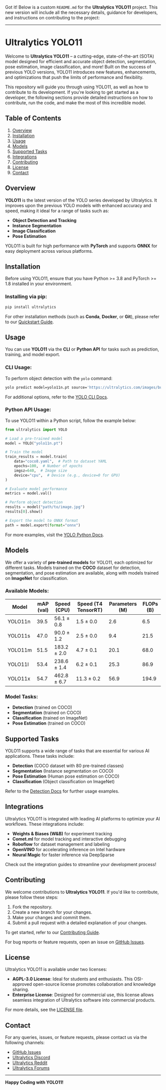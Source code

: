 Got it! Below is a custom `README.md` for the **Ultralytics YOLO11** project. This new version will include all the necessary details, guidance for developers, and instructions on contributing to the project:

---

# Ultralytics YOLO11

Welcome to **Ultralytics YOLO11** – a cutting-edge, state-of-the-art (SOTA) model designed for efficient and accurate object detection, segmentation, pose estimation, image classification, and more! Built on the success of previous YOLO versions, YOLO11 introduces new features, enhancements, and optimizations that push the limits of performance and flexibility.

This repository will guide you through using YOLO11, as well as how to contribute to its development. If you're looking to get started as a developer, the following sections provide detailed instructions on how to contribute, run the code, and make the most of this incredible model.

## Table of Contents

1. [Overview](#overview)
2. [Installation](#installation)
3. [Usage](#usage)
4. [Models](#models)
5. [Supported Tasks](#supported-tasks)
6. [Integrations](#integrations)
7. [Contributing](#contributing)
8. [License](#license)
9. [Contact](#contact)

## Overview

**YOLO11** is the latest version of the YOLO series developed by Ultralytics. It improves upon the previous YOLO models with enhanced accuracy and speed, making it ideal for a range of tasks such as:

- **Object Detection and Tracking**
- **Instance Segmentation**
- **Image Classification**
- **Pose Estimation**

YOLO11 is built for high performance with **PyTorch** and supports **ONNX** for easy deployment across various platforms.

## Installation

Before using YOLO11, ensure that you have Python >= 3.8 and PyTorch >= 1.8 installed in your environment.

### Installing via pip:

```bash
pip install ultralytics
```

For other installation methods (such as **Conda**, **Docker**, or **Git**), please refer to our [Quickstart Guide](https://ultralytics.com/docs).

## Usage

You can use **YOLO11** via the **CLI** or **Python API** for tasks such as prediction, training, and model export.

### CLI Usage:

To perform object detection with the `yolo` command:

```bash
yolo predict model=yolo11n.pt source='https://ultralytics.com/images/bus.jpg'
```

For additional options, refer to the [YOLO CLI Docs](https://ultralytics.com/docs).

### Python API Usage:

To use YOLO11 within a Python script, follow the example below:

```python
from ultralytics import YOLO

# Load a pre-trained model
model = YOLO("yolo11n.pt")

# Train the model
train_results = model.train(
    data="coco8.yaml",  # Path to dataset YAML
    epochs=100,  # Number of epochs
    imgsz=640,  # Image size
    device="cpu",  # Device (e.g., device=0 for GPU)
)

# Evaluate model performance
metrics = model.val()

# Perform object detection
results = model("path/to/image.jpg")
results[0].show()

# Export the model to ONNX format
path = model.export(format="onnx")
```

For more examples, visit the [YOLO Python Docs](https://ultralytics.com/docs).

## Models

We offer a variety of **pre-trained models** for YOLO11, each optimized for different tasks. Models trained on the **COCO** dataset for detection, segmentation, and pose estimation are available, along with models trained on **ImageNet** for classification.

### Available Models:

| Model   | mAP (val) | Speed (CPU) | Speed (T4 TensorRT) | Parameters (M) | FLOPs (B) |
|---------|-----------|-------------|---------------------|----------------|-----------|
| YOLO11n | 39.5      | 56.1 ± 0.8  | 1.5 ± 0.0           | 2.6            | 6.5       |
| YOLO11s | 47.0      | 90.0 ± 1.2  | 2.5 ± 0.0           | 9.4            | 21.5      |
| YOLO11m | 51.5      | 183.2 ± 2.0 | 4.7 ± 0.1           | 20.1           | 68.0      |
| YOLO11l | 53.4      | 238.6 ± 1.4 | 6.2 ± 0.1           | 25.3           | 86.9      |
| YOLO11x | 54.7      | 462.8 ± 6.7 | 11.3 ± 0.2          | 56.9           | 194.9     |

### Model Tasks:

- **Detection** (trained on COCO)
- **Segmentation** (trained on COCO)
- **Classification** (trained on ImageNet)
- **Pose Estimation** (trained on COCO)

## Supported Tasks

YOLO11 supports a wide range of tasks that are essential for various AI applications. These tasks include:

- **Detection** (COCO dataset with 80 pre-trained classes)
- **Segmentation** (Instance segmentation on COCO)
- **Pose Estimation** (Human pose estimation on COCO)
- **Classification** (Object classification on ImageNet)

Refer to the [Detection Docs](https://ultralytics.com/docs) for further usage examples.

## Integrations

Ultralytics YOLO11 is integrated with leading AI platforms to optimize your AI workflows. These integrations include:

- **Weights & Biases (W&B)** for experiment tracking
- **Comet.ml** for model tracking and interactive debugging
- **Roboflow** for dataset management and labeling
- **OpenVINO** for accelerating inference on Intel hardware
- **Neural Magic** for faster inference via DeepSparse

Check out the integration guides to streamline your development process!

## Contributing

We welcome contributions to **Ultralytics YOLO11**. If you'd like to contribute, please follow these steps:

1. Fork the repository.
2. Create a new branch for your changes.
3. Make your changes and commit them.
4. Submit a pull request with a detailed explanation of your changes.

To get started, refer to our [Contributing Guide](https://github.com/ultralytics/yolo11/CONTRIBUTING.md).

For bug reports or feature requests, open an issue on [GitHub Issues](https://github.com/ultralytics/yolo11/issues).

## License

Ultralytics YOLO11 is available under two licenses:

- **AGPL-3.0 License**: Ideal for students and enthusiasts. This OSI-approved open-source license promotes collaboration and knowledge sharing.
- **Enterprise License**: Designed for commercial use, this license allows seamless integration of Ultralytics software into commercial products.

For more details, see the [LICENSE file](https://github.com/ultralytics/yolo11/LICENSE).

## Contact

For any queries, issues, or feature requests, please contact us via the following channels:

- [GitHub Issues](https://github.com/ultralytics/yolo11/issues)
- [Ultralytics Discord](https://discord.gg/ultralytics)
- [Ultralytics Reddit](https://www.reddit.com/r/ultralytics)
- [Ultralytics Forums](https://forums.ultralytics.com)

---

**Happy Coding with YOLO11!**

